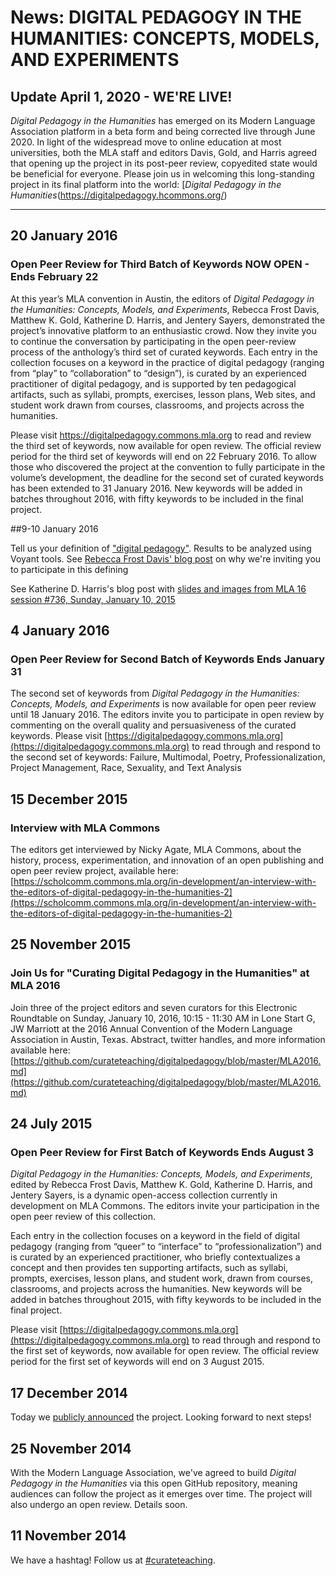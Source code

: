 # News: DIGITAL PEDAGOGY IN THE HUMANITIES: CONCEPTS, MODELS, AND EXPERIMENTS

## Update April 1, 2020 - WE'RE LIVE!
*Digital Pedagogy in the Humanities* has emerged on its Modern Language Association platform in a beta form and being corrected live through June 2020. In light of the widespread move to online education at most universities, both the MLA staff and editors Davis, Gold, and Harris agreed that opening up the project in its post-peer review, copyedited state would be beneficial for everyone. Please join us in welcoming this long-standing project in its final platform into the world: [*Digital Pedagogy in the Humanities*(https://digitalpedagogy.hcommons.org/)

***************************

## 20 January 2016

### Open Peer Review for Third Batch of Keywords NOW OPEN - Ends February 22

At this year’s MLA convention in Austin, the editors of *Digital Pedagogy in the Humanities: Concepts, Models, and Experiments*, Rebecca Frost Davis, Matthew K. Gold, Katherine D. Harris, and Jentery Sayers, demonstrated the project’s innovative platform to an enthusiastic crowd. Now they invite you to continue the conversation by participating in the open peer-review process of the anthology’s third set of curated keywords. Each entry in the collection focuses on a keyword in the practice of digital pedagogy (ranging from “play” to “collaboration” to “design”), is curated by an experienced practitioner of digital pedagogy, and is supported by ten pedagogical artifacts, such as syllabi, prompts, exercises, lesson plans, Web sites, and student work drawn from courses, classrooms, and projects across the humanities.

Please visit https://digitalpedagogy.commons.mla.org to read and review the third set of keywords, now available for open review. The official review period for the third set of keywords will end on 22 February 2016. To allow those who discovered the project at the convention to fully participate in the volume’s development, the deadline for the second set of curated keywords has been extended to 31 January 2016. New keywords will be added in batches throughout 2016, with fifty keywords to be included in the final project.

##9-10 January 2016

Tell us your definition of ["digital pedagogy"](https://t.co/ZarF67Cz1s). Results to be analyzed using Voyant tools. See [Rebecca Frost Davis' blog post](https://rebeccafrostdavis.wordpress.com/2016/01/09/defining-digital-pedagogy/) on why we're inviting you to participate in this defining

See Katherine D. Harris's blog post with [slides and images from MLA 16 session #736, Sunday, January 10, 2015](https://triproftri.wordpress.com/2016/01/10/mla2016-dig-ped/)

## 4 January 2016

### Open Peer Review for Second Batch of Keywords Ends January 31

The second set of keywords from *Digital Pedagogy in the Humanities: Concepts, Models, and Experiments* is now available for open peer review until 18 January 2016. The editors invite you to participate in open review by commenting on the overall quality and persuasiveness of the curated keywords. Please visit [https://digitalpedagogy.commons.mla.org](https://digitalpedagogy.commons.mla.org) to read through and respond to the second set of keywords: Failure, Multimodal, Poetry, Professionalization, Project Management, Race, Sexuality, and Text Analysis

## 15 December 2015

### Interview with MLA Commons

The editors get interviewed by Nicky Agate, MLA Commons, about the history, process, experimentation, and innovation of an open publishing and open peer review project, available here: [https://scholcomm.commons.mla.org/in-development/an-interview-with-the-editors-of-digital-pedagogy-in-the-humanities-2](https://scholcomm.commons.mla.org/in-development/an-interview-with-the-editors-of-digital-pedagogy-in-the-humanities-2)

## 25 November 2015

### Join Us for "Curating Digital Pedagogy in the Humanities" at MLA 2016

Join three of the project editors and seven curators for this Electronic Roundtable on Sunday, January 10, 2016, 10:15 - 11:30 AM in Lone Start G, JW Marriott at the 2016 Annual Convention of the Modern Language Association in Austin, Texas.  Abstract, twitter handles, and more information available here: [https://github.com/curateteaching/digitalpedagogy/blob/master/MLA2016.md](https://github.com/curateteaching/digitalpedagogy/blob/master/MLA2016.md)


## 24 July 2015

### Open Peer Review for First Batch of Keywords Ends August 3

*Digital Pedagogy in the Humanities: Concepts, Models, and Experiments*, edited by Rebecca Frost Davis, Matthew K. Gold, Katherine D. Harris, and Jentery Sayers, is a dynamic open-access collection currently in development on MLA Commons. The editors invite your participation in the open peer review of this collection. 

Each entry in the collection focuses on a keyword in the field of digital pedagogy (ranging from “queer” to “interface” to “professionalization”) and is curated by an experienced practitioner, who briefly contextualizes a concept and then provides ten supporting artifacts, such as syllabi, prompts, exercises, lesson plans, and student work, drawn from courses, classrooms, and projects across the humanities. New keywords will be added in batches throughout 2015, with fifty keywords to be included in the final project.

Please visit [https://digitalpedagogy.commons.mla.org](https://digitalpedagogy.commons.mla.org) to read through and respond to the first set of keywords, now available for open review. The official review period for the first set of keywords will end on 3 August 2015. 


## 17 December 2014

Today we [publicly announced](announcement.md) the project. Looking forward to next steps!

## 25 November 2014

With the Modern Language Association, we've agreed to build *Digital Pedagogy in the Humanities* via this open GitHub repository, meaning audiences can follow the project as it emerges over time. The project will also undergo an open review. Details soon.

## 11 November 2014

We have a hashtag! Follow us at [#curateteaching](https://twitter.com/hashtag/curateteaching?f=realtime&src=hash).
